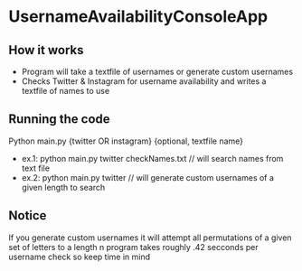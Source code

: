 # UsernameAvailabilityConsoleApp

## How it works
* Program will take a textfile of usernames or generate custom usernames
* Checks Twitter & Instagram for username availability and writes a textfile of names to use

## Running the code
Python main.py {twitter OR instagram} {optional, textfile name}
* ex.1: python main.py twitter checkNames.txt // will search names from text file
* ex.2: python main.py twitter                // will generate custom usernames of a given length to search

## Notice
If you generate custom usernames it will attempt all permutations of a given set of letters to a length n
program takes roughly .42 secconds per username check so keep time in mind
